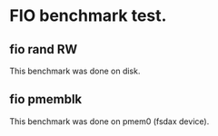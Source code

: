 # FIO benchmark test.

## fio rand RW
This benchmark was done on disk.

## fio pmemblk
This benchmark was done on pmem0 (fsdax device).
